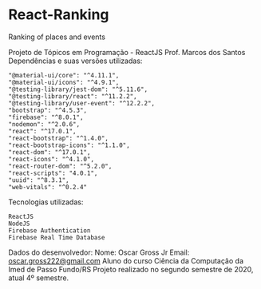 # React-Ranking
Ranking of places and events

Projeto de Tópicos em Programação - ReactJS
Prof. Marcos dos Santos
Dependências e suas versões utilizadas:

    "@material-ui/core": "^4.11.1",
    "@material-ui/icons": "^4.9.1",
    "@testing-library/jest-dom": "^5.11.6",
    "@testing-library/react": "^11.2.2",
    "@testing-library/user-event": "^12.2.2",
    "bootstrap": "^4.5.3",
    "firebase": "^8.0.1",
    "nodemon": "^2.0.6",
    "react": "^17.0.1",
    "react-bootstrap": "^1.4.0",
    "react-bootstrap-icons": "^1.1.0",
    "react-dom": "^17.0.1",
    "react-icons": "^4.1.0",
    "react-router-dom": "^5.2.0",
    "react-scripts": "4.0.1",
    "uuid": "^8.3.1",
    "web-vitals": "^0.2.4"

Tecnologias utilizadas:

    ReactJS
    NodeJS
    Firebase Authentication
    Firebase Real Time Database

Dados do desenvolvedor:
Nome: Oscar Gross Jr
Email: oscar.gross222@gmail.com
Aluno do curso Ciência da Computação da Imed de Passo Fundo/RS
Projeto realizado no segundo semestre de 2020, atual 4º semestre.
 